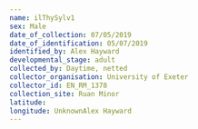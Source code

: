 ```yaml
---
name: ilThySylv1
sex: Male
date_of_collection: 07/05/2019
date_of_identification: 05/07/2019
identified_by: Alex Hayward
developmental_stage: adult
collected_by: Daytime, netted
collector_organisation: University of Exeter
collector_id: EN_RM_1378
collection_site: Ruan Minor
latitude: 
longitude: UnknownAlex Hayward
---
```


